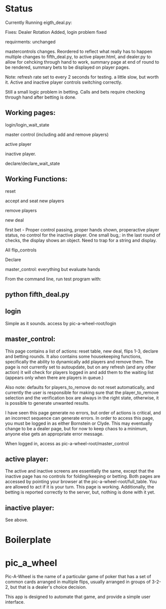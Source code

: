# Status

Currently Running eigth_deal.py:

Fixes:  Dealer Rotation Added, login problem fixed

requirments: unchanged

mastercontrols changes.  Reordered to reflect what really has to happen
multiple changes to fifth_deal.py, to active player.html, and dealer.py to allow for cehcking through hand to work, summary page at end of round to be rendered, summary bets to be displayed on player pages.

Note: refresh rate set to every 2 seconds for testing.  a little slow, but worth it.
Active and inactive player controls switching correctly.

Still a small logic problem in betting.  Calls and bets require checking through hand after betting is done.


## Working pages:

login/login_wait_state

master control (including add and remove players)

active player

inactive player.

declare/declare_wait_state

## Working Functions:

reset

accept and seat new players

remove players

new deal

first bet - Proper control passing, proper hands shown, properactive player status, no control for the inactive player.  One small bug,: in the last round of checks, the display shows an object.  Need to trap for a string and display.

All flip_controls

Declare

master_control:  everything but evaluate hands


From the command line, run test program with:

## python fifth_deal.py



## login

Simple as it sounds.  access by pic-a-wheel-root/login

## master_control:

This page contains a list of actions: reset table, new deal, flips 1-3, declare and betting rounds.   It also contains some housekeeping functions, specifically the ability to dynamically add players and remove them.  The page is not currently set to autoupdate, but on any refresh (and any other action) it will check for players logged in and add them to the waiting list (appears only when there are players in queue.)

Also note:  defaults for players_to_remove do not reset automatically, and currently the user is responsible for making sure that the player_to_remove selection and the verification box are always in the right state, otherwise, it is possible to generate unwanted results.

I have seen this page generate no errors, but order of actions is critical, and an incorrect sequence can generate errors.  In order to access this page, you must be logged in as either Bornstein or Clyde.  This may eventually change to be a dealer page, but for now to keep chaos to a minimum, anyone else gets an appropriate error message.

When logged in, access as pic-a-wheel-root/master_control

## active player:

The active and inactive screens are essentially the same, except that the inactive page has no controls for folding/keeping or betting.  Both pages are accessed by pointing your browser at the pic-a-wheel-root/full_table.  You are allowed to act if it is your turn.  This page is working.  Additionally, the betting is reported correctly to the server, but, nothing is done with it yet.


## inactive player:
See above.  

# Boilerplate
# pic_a_wheel
Pic-A-Wheel is the name of a particular game of poker that has a set of common cards arranged in multiple flips, usually arranged in groups of 3-2-2, but that is a dealer's choice decision.

This app is designed to automate that game, and provide a simple user interface.  
